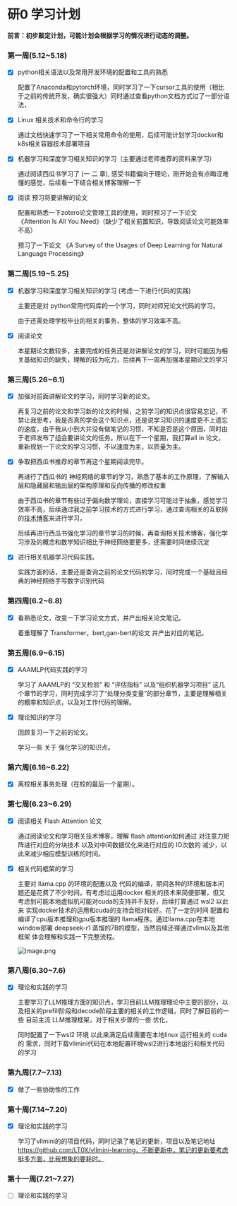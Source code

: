# 研0 学习计划

**前言：初步敲定计划，可能计划会根据学习的情况进行动态的调整。**

### 第一周(5.12~5.18)

- [x] python相关语法以及常用开发环境的配置和工具的熟悉

  配置了Anaconda和pytorch环境，同时学习了一下cursor工具的使用（相比于之前的传统开发，确实很强大）同时通过查看python文档方式过了一部分语法，

- [x] Linux 相关技术和命令行的学习

  通过文档快速学习了一下相关常用命令的使用，后续可能计划学习docker和k8s相关容器技术部署项目 

- [x] 机器学习和深度学习相关知识的学习（主要通过老师推荐的资料来学习）

  通过阅读西瓜书学习了 (一  二 章),  感受书籍偏向于理论，刚开始会有点晦涩难懂的感觉，后续看一下结合相关博客理解一下

- [x] 阅读 预习将要讲解的论文 

  配置和熟悉一下zotero论文管理工具的使用，同时预习了一下论文 《Attention Is All You Need》（缺少了相关前置知识，导致阅读论文可能效率不高）

  预习了一下论文 《A Survey of the Usages of Deep Learning for  Natural Language Processing》

### 第二周(5.19~5.25)

- [x] 机器学习和深度学习相关知识的学习 (考虑一下进行代码的实践)

  主要还是对 python常用代码库的一个学习，同时对师兄论文代码的学习。

  由于还需处理学校毕业的相关的事务，整体的学习效率不高。

- [x] 阅读论文 

  本星期论文数较多，主要完成的任务还是对讲解论文的学习，同时可能因为相关基础知识的缺失，理解的较为吃力，后续再下一周再加强本星期论文的学习

### 第三周(5.26~6.1)

- [x] 加强对前面讲解论文的学习，同时学习新的论文。

  再复习之前的论文和学习新的论文的时候，之前学习的知识点很容易忘记，不禁让我思考，我是否真的学会这个知识点，还是说学习知识的速度更不上遗忘的速度，由于我从小到大并没有做笔记的习惯，不知是否是这个原因，同时由于老师发布了组会要讲论文的任务。所以在下一个星期，我打算all in 论文，重新规划一下论文的学习习惯，不以速度为主，以质量为主。

- [x] 争取把西瓜书推荐的章节再这个星期阅读完毕。

  再进行了西瓜书的 神经网络的章节的学习，熟悉了基本的工作原理，了解输入层和隐藏层和输出层的架构原理和反向传播的修改权重

  由于西瓜书的章节有些过于偏向数学理论，直接学习可能过于抽象，感觉学习效率不高，后续通过我之前学习技术的方式进行学习，通过查询相关的互联网的[技术博客](https://blog.csdn.net/illikang/article/details/82019945)来进行学习，

  后续再进行西瓜书强化学习的章节学习的时候，再查询相关技术博客，强化学习涉及的概念和数学知识相比于神经网络要更多，还需要时间继续沉淀

- [x] 进行相关机器学习代码实践。

  实践方面的话，主要还是查询之前的论文代码的学习，同时完成一个基础且经典的神经网络手写数字识别代码

### 第四周(6.2~6.8)

- [x] 看熟悉论文，改变一下学习论文方式，并产出相关论文笔记。

  着重理解了  Transformer，bert,gan-bert的论文 并产出对应的笔记。

### 第五周(6.9~6.15)

- [x] AAAMLP代码实践的学习

  学习了 AAAMLP的 “交叉检验” 和 “评估指标” 以及“组织机器学习项目” 这几个章节的学习，同时完成学习了“处理分类变量”的部分章节，主要是理解相关的概率和知识点，以及对工作代码的理解。

- [x] 理论知识的学习

  回顾复习一下之前的论文。

  学习一些 关于 强化学习的知识点。

### 第六周(6.16~6.22)

- [x] 离校相关事务处理（在校的最后一个星期）。

### 第七周(6.23~6.29)

- [x] 阅读相关  Flash Attention 论文

  通过阅读论文和学习相关技术博客，理解 flash attention如何通过 对注意力矩阵进行对应的分块技术 以及对中间数据优化来进行对应的 IO次数的 减少，以此来减少相应模型训练的时间。

- [x] 相关代码框架的学习

  主要对 llama.cpp 的环境的配置以及 代码的编译，期间各种的环境和版本问题还是花费了不少时间，有考虑过运用docker 相关的技术来简便部署，但又考虑到可能本地虚拟机可能对cuda的支持并不友好，后续打算通过 wsl2 以此来 实现docker技术的运用和cuda的支持会相对较好。花了一定的时间 配置和编译了cpu版本推理和gpu版本推理的 llama程序。通过llama.cpp在本地window部署 deepseek-r1 蒸馏的7B的模型，当然后续还得通过vllm以及其他框架 体会理解和实践一下完整流程。 

  ![image.png](https://p9-juejin.byteimg.com/tos-cn-i-k3u1fbpfcp/1daf5baacc414c6f828e254370a047ac~tplv-k3u1fbpfcp-watermark.image?) 

### 第八周(6.30~7.6)

- [x] 理论和实践的学习

    主要学习了LLM推理方面的知识点，学习目前LLM推理理论中主要的部分，以及相关的prefill阶段和decode阶段主要的相关的工作逻辑，同时了解目前的一些 目前主流 LLM推理框架，对于相关步骤的一些 优化，

     同时配置了一下wsl2 环境 以此来满足后续需要在本地linux 运行相关的 cuda的 需求，同时下载vllmini代码在本地配置环境wsl2进行本地运行和相关代码的学习

### 第九周(7.7~7.13)

- [x] 做了一些协助性的工作

###  第十周(7.14~7.20)

- [x] 理论和实践的学习

  学习了vllmini的的项目代码，同时记录了笔记的更新，项目以及笔记地址 https://github.com/LT0X/vllmini-learning，不断更新中，笔记的更新要考虑挺多方面，比我想象的要耗时。

### 第十一周(7.21~7.27)

- [ ] 理论和实践的学习